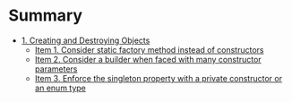 # Summary

* [1. Creating and Destroying Objects]()
    * [Item 1. Consider static factory method instead of constructors](Items/item1.md)
    * [Item 2. Consider a builder when faced with many constructor parameters](Items/item2.md)
    * [Item 3. Enforce the singleton property with a private constructor or an enum type](Items/item3.md)
